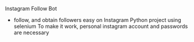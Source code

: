 Instagram Follow Bot
- follow, and obtain followers easy on Instagram
Python project using selenium
To make it work, personal instagram account and passwords are necessary
